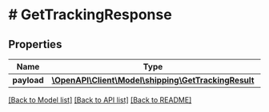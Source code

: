 # # GetTrackingResponse

## Properties

Name | Type | Description | Notes
------------ | ------------- | ------------- | -------------
**payload** | [**\OpenAPI\Client\Model\shipping\GetTrackingResult**](GetTrackingResult.md) |  | [optional]

[[Back to Model list]](../../README.md#models) [[Back to API list]](../../README.md#endpoints) [[Back to README]](../../README.md)
